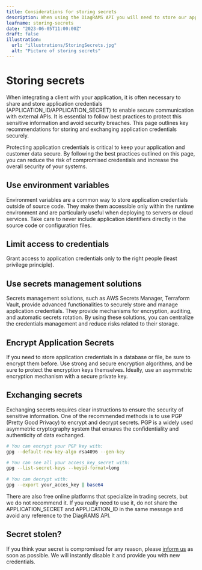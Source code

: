 ```yaml
---
title: Considerations for storing secrets
description: When using the DiagRAMS API you will need to store our application id/secret pair, here are some key principles to keep in mind.
leafname: storing-secrets
date: "2023-06-05T11:00:00Z"
draft: false
illustration:
  url: "illustrations/StoringSecrets.jpg"
  alt: "Picture of storing secrets"
---
```


# Storing secrets

When integrating a client with your application, it is often necessary to share and store application credentials (APPLICATION_ID/APPLICATION_SECRET) to enable secure communication with external APIs. It is essential to follow best practices to protect this sensitive information and avoid security breaches. This page outlines key recommendations for storing and exchanging application credentials securely.

Protecting application credentials is critical to keep your application and customer data secure. By following the best practices outlined on this page, you can reduce the risk of compromised credentials and increase the overall security of your systems.

## Use environment variables

Environment variables are a common way to store application credentials outside of source code. They make them accessible only within the runtime environment and are particularly useful when deploying to servers or cloud services. Take care to never include application identifiers directly in the source code or configuration files.

## Limit access to credentials

Grant access to application credentials only to the right people (least privilege principle).

## Use secrets management solutions

Secrets management solutions, such as AWS Secrets Manager, Terraform Vault, provide advanced functionalities to securely store and manage application credentials. They provide mechanisms for encryption, auditing, and automatic secrets rotation. By using these solutions, you can centralize the credentials management and reduce risks related to their storage.

## Encrypt Application Secrets

If you need to store application credentials in a database or file, be sure to encrypt them before. Use strong and secure encryption algorithms, and be sure to protect the encryption keys themselves. Ideally, use an asymmetric encryption mechanism with a secure private key.

## Exchanging secrets

Exchanging secrets requires clear instructions to ensure the security of sensitive information. One of the recommended methods is to use PGP (Pretty Good Privacy) to encrypt and decrypt secrets. PGP is a widely used asymmetric cryptography system that ensures the confidentiality and authenticity of data exchanged.


```sh
# You can encrypt your PGP key with:
gpg --default-new-key-algo rsa4096 --gen-key

# You can see all your access_key_secret with:
gpg --list-secret-keys --keyid-format=long
 
# You can decrypt with:
gpg --export your_acces_key | base64 
```

There are also free online platforms that specialize in trading secrets, but we do not recommend it. If you really need to use it, do not share the APPLICATION_SECRET and APPLICATION_ID in the same message and avoid any reference to the DiagRAMS API.

## Secret stolen?

If you think your secret is compromised for any reason, please [inform us](support@diagrams-technologies.com) as soon as possible. We will instantly disable it and provide you with new credentials.
